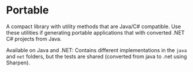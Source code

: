 # Portable

A compact library with utility methods that are Java/C# compatible.
Use these utilities if generating portable applications that with converted .NET C# projects from Java.

Available on Java and .NET: Contains different implementations in the `java` and `net` folders,
but the tests are shared (converted from java to .net using Sharpen).